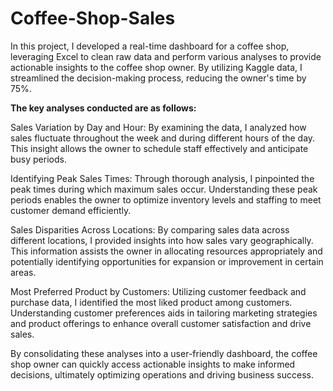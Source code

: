 # Coffee-Shop-Sales
In this project, I developed a real-time dashboard for a coffee shop, leveraging Excel to clean raw data and perform various analyses to provide actionable insights to the coffee shop owner. By utilizing Kaggle data, I streamlined the decision-making process, reducing the owner's time by 75%.

**The key analyses conducted are as follows:**

Sales Variation by Day and Hour:
By examining the data, I analyzed how sales fluctuate throughout the week and during different hours of the day. This insight allows the owner to schedule staff effectively and anticipate busy periods.

Identifying Peak Sales Times:
Through thorough analysis, I pinpointed the peak times during which maximum sales occur. Understanding these peak periods enables the owner to optimize inventory levels and staffing to meet customer demand efficiently.

Sales Disparities Across Locations:
By comparing sales data across different locations, I provided insights into how sales vary geographically. This information assists the owner in allocating resources appropriately and potentially identifying opportunities for expansion or improvement in certain areas.

Most Preferred Product by Customers:
Utilizing customer feedback and purchase data, I identified the most liked product among customers. Understanding customer preferences aids in tailoring marketing strategies and product offerings to enhance overall customer satisfaction and drive sales.

By consolidating these analyses into a user-friendly dashboard, the coffee shop owner can quickly access actionable insights to make informed decisions, ultimately optimizing operations and driving business success.




